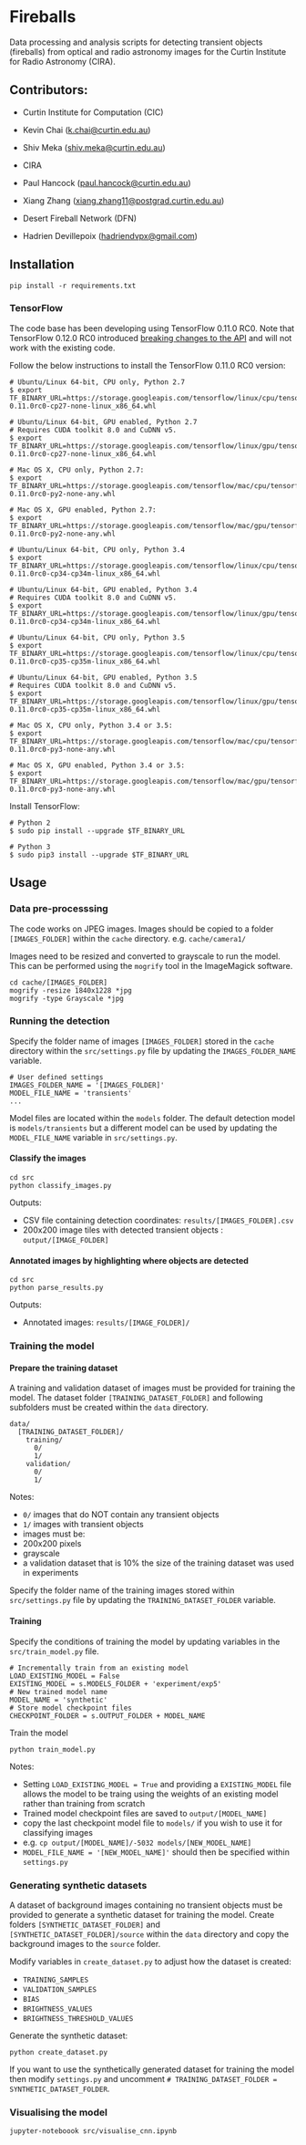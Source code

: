 # Fireballs

Data processing and analysis scripts for detecting transient objects (fireballs) from optical and radio astronomy images for the Curtin Institute for Radio Astronomy (CIRA).

## Contributors:
* Curtin Institute for Computation (CIC)
 * Kevin Chai (k.chai@curtin.edu.au)
 * Shiv Meka (shiv.meka@curtin.edu.au)

* CIRA
 * Paul Hancock (paul.hancock@curtin.edu.au)
 * Xiang Zhang (xiang.zhang11@postgrad.curtin.edu.au)

* Desert Fireball Network (DFN)
 * Hadrien Devillepoix (hadriendvpx@gmail.com)
 

## Installation
`pip install -r requirements.txt`

### TensorFlow

The code base has been developing using TensorFlow 0.11.0 RC0. Note that TensorFlow 0.12.0 RC0 introduced [breaking changes to the API](https://github.com/tensorflow/tensorflow/releases/tag/0.12.0-rc0) and will not work with the existing code. 

Follow the below instructions to install the TensorFlow 0.11.0 RC0 version:

```
# Ubuntu/Linux 64-bit, CPU only, Python 2.7
$ export TF_BINARY_URL=https://storage.googleapis.com/tensorflow/linux/cpu/tensorflow-0.11.0rc0-cp27-none-linux_x86_64.whl

# Ubuntu/Linux 64-bit, GPU enabled, Python 2.7
# Requires CUDA toolkit 8.0 and CuDNN v5. 
$ export TF_BINARY_URL=https://storage.googleapis.com/tensorflow/linux/gpu/tensorflow_gpu-0.11.0rc0-cp27-none-linux_x86_64.whl

# Mac OS X, CPU only, Python 2.7:
$ export TF_BINARY_URL=https://storage.googleapis.com/tensorflow/mac/cpu/tensorflow-0.11.0rc0-py2-none-any.whl

# Mac OS X, GPU enabled, Python 2.7:
$ export TF_BINARY_URL=https://storage.googleapis.com/tensorflow/mac/gpu/tensorflow_gpu-0.11.0rc0-py2-none-any.whl

# Ubuntu/Linux 64-bit, CPU only, Python 3.4
$ export TF_BINARY_URL=https://storage.googleapis.com/tensorflow/linux/cpu/tensorflow-0.11.0rc0-cp34-cp34m-linux_x86_64.whl

# Ubuntu/Linux 64-bit, GPU enabled, Python 3.4
# Requires CUDA toolkit 8.0 and CuDNN v5. 
$ export TF_BINARY_URL=https://storage.googleapis.com/tensorflow/linux/gpu/tensorflow_gpu-0.11.0rc0-cp34-cp34m-linux_x86_64.whl

# Ubuntu/Linux 64-bit, CPU only, Python 3.5
$ export TF_BINARY_URL=https://storage.googleapis.com/tensorflow/linux/cpu/tensorflow-0.11.0rc0-cp35-cp35m-linux_x86_64.whl

# Ubuntu/Linux 64-bit, GPU enabled, Python 3.5
# Requires CUDA toolkit 8.0 and CuDNN v5. 
$ export TF_BINARY_URL=https://storage.googleapis.com/tensorflow/linux/gpu/tensorflow_gpu-0.11.0rc0-cp35-cp35m-linux_x86_64.whl

# Mac OS X, CPU only, Python 3.4 or 3.5:
$ export TF_BINARY_URL=https://storage.googleapis.com/tensorflow/mac/cpu/tensorflow-0.11.0rc0-py3-none-any.whl

# Mac OS X, GPU enabled, Python 3.4 or 3.5:
$ export TF_BINARY_URL=https://storage.googleapis.com/tensorflow/mac/gpu/tensorflow_gpu-0.11.0rc0-py3-none-any.whl
```

Install TensorFlow:

```
# Python 2
$ sudo pip install --upgrade $TF_BINARY_URL

# Python 3
$ sudo pip3 install --upgrade $TF_BINARY_URL
```

## Usage

### Data pre-processsing
The code works on JPEG images. Images should be copied to a folder `[IMAGES_FOLDER]` within the `cache` directory. e.g. `cache/camera1/`

Images need to be resized and converted to grayscale to run the model. This can be performed using the `mogrify` tool in the ImageMagick software.

```
cd cache/[IMAGES_FOLDER]
mogrify -resize 1840x1228 *jpg
mogrify -type Grayscale *jpg
```

### Running the detection

Specify the folder name of images `[IMAGES_FOLDER]` stored in the `cache` directory within the `src/settings.py` file by updating the `IMAGES_FOLDER_NAME` variable.

```
# User defined settings
IMAGES_FOLDER_NAME = '[IMAGES_FOLDER]'
MODEL_FILE_NAME = 'transients'
...
```

Model files are located within the `models` folder. The default detection model is `models/transients` but a different model can be used by updating the `MODEL_FILE_NAME` variable in `src/settings.py`.

#### Classify the images

```
cd src
python classify_images.py
```

Outputs:

* CSV file containing detection coordinates: `results/[IMAGES_FOLDER].csv`
* 200x200 image tiles with detected transient objects : `output/[IMAGE_FOLDER]`


#### Annotated images by highlighting where objects are detected

```
cd src
python parse_results.py
```

Outputs:

* Annotated images: `results/[IMAGE_FOLDER]/`


### Training the model

#### Prepare the training dataset

A training and validation dataset of images must be provided for training the model. The dataset folder `[TRAINING_DATASET_FOLDER]` and following subfolders must be created within the `data` directory. 

```
data/
  [TRAINING_DATASET_FOLDER]/
    training/
      0/
      1/
    validation/
      0/
      1/
```

Notes:

* `0/` images that do NOT contain any transient objects
* `1/` images with transient objects
* images must be:
 * 200x200 pixels
 * grayscale
* a validation dataset that is 10% the size of the training dataset was used in experiments  

Specify the folder name of the training images stored within `src/settings.py` file by updating the `TRAINING_DATASET_FOLDER` variable.


#### Training

Specify the conditions of training the model by updating variables in the `src/train_model.py` file. 

```
# Incrementally train from an existing model
LOAD_EXISTING_MODEL = False
EXISTING_MODEL = s.MODELS_FOLDER + 'experiment/exp5'
# New trained model name
MODEL_NAME = 'synthetic'
# Store model checkpoint files
CHECKPOINT_FOLDER = s.OUTPUT_FOLDER + MODEL_NAME
```

Train the model

`python train_model.py`

Notes:

* Setting `LOAD_EXISTING_MODEL = True` and providing a `EXISTING_MODEL` file allows the model to be traing using the weights of an existing model rather than training from scratch
* Trained model checkpoint files are saved to `output/[MODEL_NAME]`
 * copy the last checkpoint model file to `models/` if you wish to use it for classifying images
  * e.g. `cp output/[MODEL_NAME]/-5032 models/[NEW_MODEL_NAME]`
  * `MODEL_FILE_NAME = '[NEW_MODEL_NAME]'` should then be specified within `settings.py`


### Generating synthetic datasets

A dataset of background images containing no transient objects must be provided to generate a synthetic dataset for training the model. Create folders `[SYNTHETIC_DATASET_FOLDER]` and `[SYNTHETIC_DATASET_FOLDER]/source` within the `data` directory and copy the background images to the `source` folder. 

Modify variables in `create_dataset.py` to adjust how the dataset is created:
* `TRAINING_SAMPLES`
* `VALIDATION_SAMPLES`
* `BIAS`
* `BRIGHTNESS_VALUES`
* `BRIGHTNESS_THRESHOLD_VALUES`

Generate the synthetic dataset:

`python create_dataset.py`

If you want to use the synthetically generated dataset for training the model then modify `settings.py` and uncomment `# TRAINING_DATASET_FOLDER = SYNTHETIC_DATASET_FOLDER`.


### Visualising the model

`jupyter-noteboook src/visualise_cnn.ipynb`
